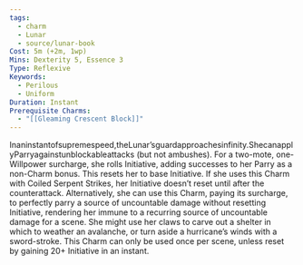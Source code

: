 ```yaml
---
tags:
  - charm
  - Lunar
  - source/lunar-book
Cost: 5m (+2m, 1wp)
Mins: Dexterity 5, Essence 3
Type: Reflexive
Keywords:
  - Perilous
  - Uniform
Duration: Instant
Prerequisite Charms:
  - "[[Gleaming Crescent Block]]"
---
```

Inaninstantofsupremespeed,theLunar’sguardapproachesinfinity.ShecanapplyParryagainstunblockableattacks (but not ambushes). For a two-mote, one-Willpower surcharge, she rolls Initiative, adding successes to her Parry as a non-Charm bonus. This resets her to base Initiative. If she uses this Charm with Coiled Serpent Strikes, her Initiative doesn’t reset until after the counterattack. Alternatively, she can use this Charm, paying its surcharge, to perfectly parry a source of uncountable damage without resetting Initiative, rendering her immune to a recurring source of uncountable damage for a scene. She might use her claws to carve out a shelter in which to weather an avalanche, or turn aside a hurricane’s winds with a sword-stroke. This Charm can only be used once per scene, unless reset by gaining 20+ Initiative in an instant.